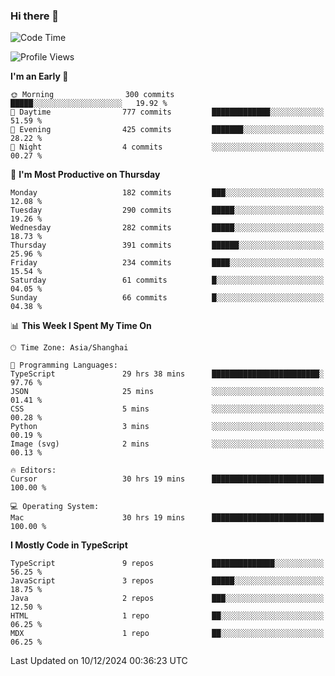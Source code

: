### Hi there 👋

<!--
**waynelwz/waynelwz** is a ✨ _special_ ✨ repository because its `README.md` (this file) appears on your GitHub profile.

Here are some ideas to get you started:

- 🔭 I’m currently working on ...
- 🌱 I’m currently learning ...
- 👯 I’m looking to collaborate on ...
- 🤔 I’m looking for help with ...
- 💬 Ask me about ...
- 📫 How to reach me: ...
- 😄 Pronouns: ...
- ⚡ Fun fact: ...
-->

<!--START_SECTION:waka-->
![Code Time](http://img.shields.io/badge/Code%20Time-3%2C514%20hrs%2034%20mins-blue)

![Profile Views](http://img.shields.io/badge/Profile%20Views-0-blue)

**I'm an Early 🐤** 

```text
🌞 Morning                300 commits         █████░░░░░░░░░░░░░░░░░░░░   19.92 % 
🌆 Daytime                777 commits         █████████████░░░░░░░░░░░░   51.59 % 
🌃 Evening                425 commits         ███████░░░░░░░░░░░░░░░░░░   28.22 % 
🌙 Night                  4 commits           ░░░░░░░░░░░░░░░░░░░░░░░░░   00.27 % 
```
📅 **I'm Most Productive on Thursday** 

```text
Monday                   182 commits         ███░░░░░░░░░░░░░░░░░░░░░░   12.08 % 
Tuesday                  290 commits         █████░░░░░░░░░░░░░░░░░░░░   19.26 % 
Wednesday                282 commits         █████░░░░░░░░░░░░░░░░░░░░   18.73 % 
Thursday                 391 commits         ██████░░░░░░░░░░░░░░░░░░░   25.96 % 
Friday                   234 commits         ████░░░░░░░░░░░░░░░░░░░░░   15.54 % 
Saturday                 61 commits          █░░░░░░░░░░░░░░░░░░░░░░░░   04.05 % 
Sunday                   66 commits          █░░░░░░░░░░░░░░░░░░░░░░░░   04.38 % 
```


📊 **This Week I Spent My Time On** 

```text
🕑︎ Time Zone: Asia/Shanghai

💬 Programming Languages: 
TypeScript               29 hrs 38 mins      ████████████████████████░   97.76 % 
JSON                     25 mins             ░░░░░░░░░░░░░░░░░░░░░░░░░   01.41 % 
CSS                      5 mins              ░░░░░░░░░░░░░░░░░░░░░░░░░   00.28 % 
Python                   3 mins              ░░░░░░░░░░░░░░░░░░░░░░░░░   00.19 % 
Image (svg)              2 mins              ░░░░░░░░░░░░░░░░░░░░░░░░░   00.13 % 

🔥 Editors: 
Cursor                   30 hrs 19 mins      █████████████████████████   100.00 % 

💻 Operating System: 
Mac                      30 hrs 19 mins      █████████████████████████   100.00 % 
```

**I Mostly Code in TypeScript** 

```text
TypeScript               9 repos             ██████████████░░░░░░░░░░░   56.25 % 
JavaScript               3 repos             █████░░░░░░░░░░░░░░░░░░░░   18.75 % 
Java                     2 repos             ███░░░░░░░░░░░░░░░░░░░░░░   12.50 % 
HTML                     1 repo              ██░░░░░░░░░░░░░░░░░░░░░░░   06.25 % 
MDX                      1 repo              ██░░░░░░░░░░░░░░░░░░░░░░░   06.25 % 
```




 Last Updated on 10/12/2024 00:36:23 UTC
<!--END_SECTION:waka-->

